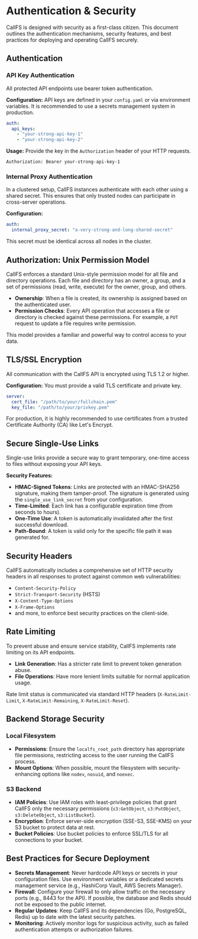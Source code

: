 # Authentication & Security

CallFS is designed with security as a first-class citizen. This document outlines the authentication mechanisms, security features, and best practices for deploying and operating CallFS securely.

## Authentication

### API Key Authentication

All protected API endpoints use bearer token authentication.

**Configuration:**
API keys are defined in your `config.yaml` or via environment variables. It is recommended to use a secrets management system in production.

```yaml
auth:
  api_keys:
    - "your-strong-api-key-1"
    - "your-strong-api-key-2"
```
**Usage:**
Provide the key in the `Authorization` header of your HTTP requests.
```http
Authorization: Bearer your-strong-api-key-1
```

### Internal Proxy Authentication

In a clustered setup, CallFS instances authenticate with each other using a shared secret. This ensures that only trusted nodes can participate in cross-server operations.

**Configuration:**
```yaml
auth:
  internal_proxy_secret: "a-very-strong-and-long-shared-secret"
```
This secret must be identical across all nodes in the cluster.

## Authorization: Unix Permission Model

CallFS enforces a standard Unix-style permission model for all file and directory operations. Each file and directory has an owner, a group, and a set of permissions (read, write, execute) for the owner, group, and others.

- **Ownership**: When a file is created, its ownership is assigned based on the authenticated user.
- **Permission Checks**: Every API operation that accesses a file or directory is checked against these permissions. For example, a `PUT` request to update a file requires write permission.

This model provides a familiar and powerful way to control access to your data.

## TLS/SSL Encryption

All communication with the CallFS API is encrypted using TLS 1.2 or higher.

**Configuration:**
You must provide a valid TLS certificate and private key.
```yaml
server:
  cert_file: "/path/to/your/fullchain.pem"
  key_file: "/path/to/your/privkey.pem"
```
For production, it is highly recommended to use certificates from a trusted Certificate Authority (CA) like Let's Encrypt.

## Secure Single-Use Links

Single-use links provide a secure way to grant temporary, one-time access to files without exposing your API keys.

**Security Features:**
- **HMAC-Signed Tokens**: Links are protected with an HMAC-SHA256 signature, making them tamper-proof. The signature is generated using the `single_use_link_secret` from your configuration.
- **Time-Limited**: Each link has a configurable expiration time (from seconds to hours).
- **One-Time Use**: A token is automatically invalidated after the first successful download.
- **Path-Bound**: A token is valid only for the specific file path it was generated for.

## Security Headers

CallFS automatically includes a comprehensive set of HTTP security headers in all responses to protect against common web vulnerabilities:
- `Content-Security-Policy`
- `Strict-Transport-Security` (HSTS)
- `X-Content-Type-Options`
- `X-Frame-Options`
- and more, to enforce best security practices on the client-side.

## Rate Limiting

To prevent abuse and ensure service stability, CallFS implements rate limiting on its API endpoints.
- **Link Generation**: Has a stricter rate limit to prevent token generation abuse.
- **File Operations**: Have more lenient limits suitable for normal application usage.

Rate limit status is communicated via standard HTTP headers (`X-RateLimit-Limit`, `X-RateLimit-Remaining`, `X-RateLimit-Reset`).

## Backend Storage Security

### Local Filesystem
- **Permissions**: Ensure the `localfs_root_path` directory has appropriate file permissions, restricting access to the user running the CallFS process.
- **Mount Options**: When possible, mount the filesystem with security-enhancing options like `nodev`, `nosuid`, and `noexec`.

### S3 Backend
- **IAM Policies**: Use IAM roles with least-privilege policies that grant CallFS only the necessary permissions (`s3:GetObject`, `s3:PutObject`, `s3:DeleteObject`, `s3:ListBucket`).
- **Encryption**: Enforce server-side encryption (SSE-S3, SSE-KMS) on your S3 bucket to protect data at rest.
- **Bucket Policies**: Use bucket policies to enforce SSL/TLS for all connections to your bucket.

## Best Practices for Secure Deployment

- **Secrets Management**: Never hardcode API keys or secrets in your configuration files. Use environment variables or a dedicated secrets management service (e.g., HashiCorp Vault, AWS Secrets Manager).
- **Firewall**: Configure your firewall to only allow traffic on the necessary ports (e.g., 8443 for the API). If possible, the database and Redis should not be exposed to the public internet.
- **Regular Updates**: Keep CallFS and its dependencies (Go, PostgreSQL, Redis) up to date with the latest security patches.
- **Monitoring**: Actively monitor logs for suspicious activity, such as failed authentication attempts or authorization failures.
